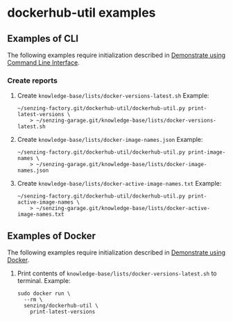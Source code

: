 # dockerhub-util examples

## Examples of CLI

The following examples require initialization described in
[Demonstrate using Command Line Interface](../README.md#demonstrate-using-command-line-interface).

### Create reports

1. Create `knowledge-base/lists/docker-versions-latest.sh`
   Example:

    ```console
    ~/senzing-factory.git/dockerhub-util/dockerhub-util.py print-latest-versions \
        > ~/senzing-garage.git/knowledge-base/lists/docker-versions-latest.sh
    ```

1. Create `knowledge-base/lists/docker-image-names.json`
   Example:

    ```console
    ~/senzing-factory.git/dockerhub-util/dockerhub-util.py print-image-names \
        > ~/senzing-garage.git/knowledge-base/lists/docker-image-names.json
    ```

1. Create `knowledge-base/lists/docker-active-image-names.txt`
   Example:

    ```console
    ~/senzing-factory.git/dockerhub-util/dockerhub-util.py print-active-image-names \
        > ~/senzing-garage.git/knowledge-base/lists/docker-active-image-names.txt
    ```

## Examples of Docker

The following examples require initialization described in
[Demonstrate using Docker](../README.md#demonstrate-using-docker).

1. Print contents of `knowledge-base/lists/docker-versions-latest.sh` to terminal.
   Example:

    ```console
    sudo docker run \
      --rm \
      senzing/dockerhub-util \
        print-latest-versions
    ```
